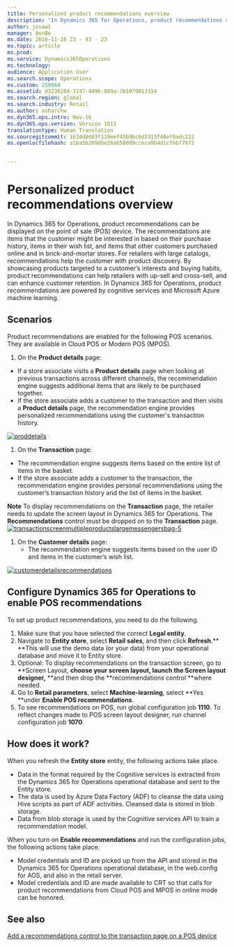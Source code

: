```yaml
---
title: Personalized product recommendations overview
description: "In Dynamics 365 for Operations, product recommendations can be displayed on the point of sale (POS) device. The recommendations are items that the customer might be interested in based on their purchase history, items in their wish list, and items that other customers purchased online and in brick-and-mortar stores. For retailers with large catalogs, recommendations help the customer with product discovery. By showcasing products targeted to a customer’s interests and buying habits, product recommendations can help retailers with up-sell and cross-sell, and can enhance customer retention. In Dynamics 365 for Operations, product recommendations are powered by cognitive services and Microsoft Azure machine learning."
author: josaw1
manager: AnnBe
ms.date: 2016-11-28 23 - 43 - 23
ms.topic: article
ms.prod: 
ms.service: Dynamics365Operations
ms.technology: 
audience: Application User
ms.search.scope: Operations
ms.custom: 259664
ms.assetid: d3236284-3147-4496-889a-3b1079813154
ms.search.region: global
ms.search.industry: Retail
ms.author: asharchw
ms.dyn365.ops.intro: Nov-16
ms.dyn365.ops.version: Version 1611
translationtype: Human Translation
ms.sourcegitcommit: 163dd8dd3f119eef45b9bc6d5313f48ef0adc222
ms.openlocfilehash: a1ba5b269dbe26a658dd9cceca9b4d1cf6b77972


---
```


# <a name="personalized-product-recommendations-overview"></a>Personalized product recommendations overview

In Dynamics 365 for Operations, product recommendations can be displayed on the point of sale (POS) device. The recommendations are items that the customer might be interested in based on their purchase history, items in their wish list, and items that other customers purchased online and in brick-and-mortar stores. For retailers with large catalogs, recommendations help the customer with product discovery. By showcasing products targeted to a customer’s interests and buying habits, product recommendations can help retailers with up-sell and cross-sell, and can enhance customer retention. In Dynamics 365 for Operations, product recommendations are powered by cognitive services and Microsoft Azure machine learning.

<a name="scenarios"></a>Scenarios
---------

Product recommendations are enabled for the following POS scenarios. They are available in Cloud POS or Modern POS (MPOS).

1.  On the **Product details** page:

-   If a store associate visits a **Product details** page when looking at previous transactions across different channels, the recommendation engine suggests additional items that are likely to be purchased together.
-   If the store associate adds a customer to the transaction and then visits a **Product details** page, the recommendation engine provides personalized recommendations using the customer's transaction history.

[![proddetails](./media/proddetails.png)](./media/proddetails.png)

1.  On the **Transaction** page:

-   The recommendation engine suggests items based on the entire list of items in the basket.
-   If the store associate adds a customer to the transaction, the recommendation engine provides personal recommendations using the customer’s transaction history and the list of items in the basket.

**Note**  To display recommendations on the **Transaction** page, the retailer needs to update the screen layout in Dynamics 365 for Operations. The **Recommendations** control must be dropped on to the **Transaction** page. [![transactionscreenmultipleproductslargemessengersbag-5](./media/transactionscreenmultipleproductslargemessengersbag-5.jpg)](./media/transactionscreenmultipleproductslargemessengersbag-5.jpg)

1.  On the **Customer details** page:
    -   The recommendation engine suggests items based on the user ID and items in the customer’s wish list.

[![customerdetailsrecommendations](./media/customerdetailsrecommendations.png)](./media/customerdetailsrecommendations.png)

## <a name="configure-dynamics-365-for-operations-to-enable-pos-recommendations"></a>Configure Dynamics 365 for Operations to enable POS recommendations
To set up product recommendations, you need to do the following.

1.  Make sure that you have selected the correct **Legal entity**.
2.  Navigate to **Entity store**, select **Retail sales**, and then click **Refresh**.** **This will use the demo data (or your data) from your operational database and move it to Entity store.
3.  Optional: To display recommendations on the transaction screen, go to **Screen Layout, **choose your screen layout, launch the **Screen layout designer**,** **and then drop the **recommendations control **where needed.
4.  Go to **Retail parameters**, select **Machine-learning**, select **Yes **under **Enable POS recommendations**.
5.  To see recommendations on POS, run global configuration job **1110**. To reflect changes made to POS screen layout designer, run channel configuration job **1070**.

## <a name="how-does-it-work"></a>[]()How does it work?
When you refresh the **Entity store** entity, the following actions take place.

-   Data in the format required by the Cognitive services is extracted from the Dynamics 365 for Operations operational database and sent to the Entity store.
-   The data is used by Azure Data Factory (ADF) to cleanse the data using Hive scripts as part of ADF activities. Cleansed data is stored in blob storage.
-   Data from blob storage is used by the Cognitive services API to train a recommendation model.

When you turn on **Enable recommendations** and run the configuration jobs, the following actions take place.

-   Model credentials and ID are picked up from the API and stored in the Dynamics 365 for Operations operational database, in the web.config for AOS, and also in the retail server.
-   Model credentials and ID are made available to CRT so that calls for product recommendations from Cloud POS and MPOS in online mode can be honored.


<a name="see-also"></a>See also
--------

[Add a recommendations control to the transaction page on a POS device](add-recommendations-control-pos-screen.md)




<!--HONumber=Feb17_HO3-->


